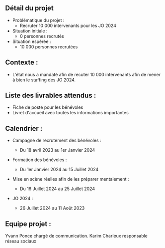 ## Détail du projet

- Problématique du projet : 
	- Recruter 10 000 intervenants pour les JO 2024
- Situation initiale :
	- 0 personnes recrutés
- Situation espérée : 
	- 10 000 personnes recrutées

## Contexte :

- L'état nous a mandaté afin de recuter 10 000 intervenants afin de mener à bien le staffing des JO 2024.

## Liste des livrables attendus :

- Fiche de poste pour les bénévoles
- Livret d'accueil avec toutes les informations importantes

## Calendrier :

- Campagne de recrutement des bénévoles :
	- Du 18 avril 2023 au 1er Janvier 2024

- Formation des bénévoles :
	- Du 1er Janvier 2024 au 15 Juillet 2024

- Mise en scène réelles afin de les préparer mentalement :
	- Du 16 Juillet 2024 au 25 Juillet 2024

- JO 2024 : 
	- 26 Juillet 2024 au 11 Août 2023

## Equipe projet :

Yvann Ponce chargé de communication.
Karim Charleux responsable réseau sociaux
